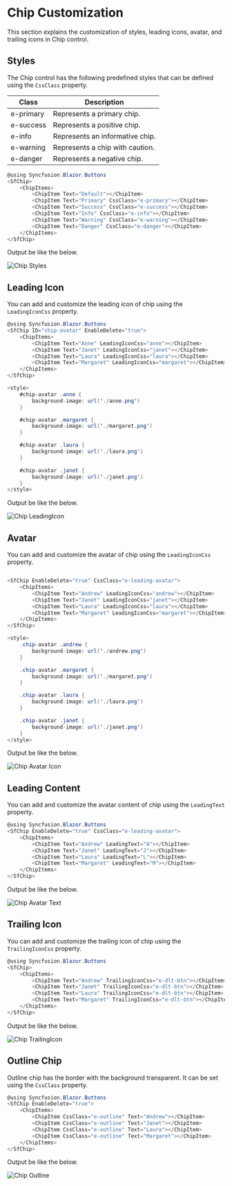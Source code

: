 # Chip Customization

This section explains the customization of styles, leading icons, avatar, and trailing icons in Chip control.

## Styles

The Chip control has the following predefined styles that can be defined using the `CssClass` property.

| Class | Description |
| -------- | -------- |
| e-primary | Represents a primary chip. |
| e-success | Represents a positive chip. |
| e-info |  Represents an informative chip. |
| e-warning | Represents a chip with caution. |
| e-danger | Represents a negative chip. |

```csharp
@using Syncfusion.Blazor.Buttons
<SfChip>
    <ChipItems>
        <ChipItem Text="Default"></ChipItem>
        <ChipItem Text="Primary" CssClass="e-primary"></ChipItem>
        <ChipItem Text="Success" CssClass="e-success"></ChipItem>
        <ChipItem Text="Info" CssClass="e-info"></ChipItem>
        <ChipItem Text="Warning" CssClass="e-warning"></ChipItem>
        <ChipItem Text="Danger" CssClass="e-danger"></ChipItem>
    </ChipItems>
</SfChip>

```

Output be like the below.

![Chip Styles](./images/styleChip.png)

## Leading Icon

You can add and customize the leading icon of chip using the `LeadingIconCss` property.

```csharp
@using Syncfusion.Blazor.Buttons
<SfChip ID="chip-avatar" EnableDelete="true">
    <ChipItems>
        <ChipItem Text="Anne" LeadingIconCss="anne"></ChipItem>
        <ChipItem Text="Janet" LeadingIconCss="janet"></ChipItem>
        <ChipItem Text="Laura" LeadingIconCss="laura"></ChipItem>
        <ChipItem Text="Margaret" LeadingIconCss="margaret"></ChipItem>
    </ChipItems>
</SfChip>

<style>
    #chip-avatar .anne {
        background-image: url('./anne.png')
    }

    #chip-avatar .margaret {
        background-image: url('./margaret.png')
    }

    #chip-avatar .laura {
        background-image: url('./laura.png')
    }

    #chip-avatar .janet {
        background-image: url('./janet.png')
    }
</style>

```

Output be like the below.

![Chip LeadingIcon](./images/leadingIcon.gif)

## Avatar

You can add and customize the avatar of chip using the `LeadingIconCss` property.

```csharp

<SfChip EnableDelete="true" CssClass="e-leading-avatar">
    <ChipItems>
        <ChipItem Text="Andrew" LeadingIconCss="andrew"></ChipItem>
        <ChipItem Text="Janet" LeadingIconCss="janet"></ChipItem>
        <ChipItem Text="Laura" LeadingIconCss="laura"></ChipItem>
        <ChipItem Text="Margaret" LeadingIconCss="margaret"></ChipItem>
    </ChipItems>
</SfChip>

<style>
    .chip-avatar .andrew {
        background-image: url('./andrew.png')
    }

    .chip-avatar .margaret {
        background-image: url('./margaret.png')
    }

    .chip-avatar .laura {
        background-image: url('./laura.png')
    }

    .chip-avatar .janet {
        background-image: url('./janet.png')
    }
</style>

```

Output be like the below.

![Chip Avatar Icon](./images/avatar.gif)

## Leading Content

You can add and customize the avatar content of chip using the `LeadingText` property.

```csharp
@using Syncfusion.Blazor.Buttons
<SfChip EnableDelete="true" CssClass="e-leading-avatar">
    <ChipItems>
        <ChipItem Text="Andrew" LeadingText="A"></ChipItem>
        <ChipItem Text="Janet" LeadingText="J"></ChipItem>
        <ChipItem Text="Laura" LeadingText="L"></ChipItem>
        <ChipItem Text="Margaret" LeadingText="M"></ChipItem>
    </ChipItems>
</SfChip>

```

Output be like the below.

![Chip Avatar Text](./images/avatarcontent.gif)

## Trailing Icon

You can add and customize the trailing icon of chip using the `TrailingIconCss` property.

```csharp
@using Syncfusion.Blazor.Buttons
<SfChip>
    <ChipItems>
        <ChipItem Text="Andrew" TrailingIconCss="e-dlt-btn"></ChipItem>
        <ChipItem Text="Janet" TrailingIconCss="e-dlt-btn"></ChipItem>
        <ChipItem Text="Laura" TrailingIconCss="e-dlt-btn"></ChipItem>
        <ChipItem Text="Margaret" TrailingIconCss="e-dlt-btn"></ChipItem>
    </ChipItems>
</SfChip>

```

Output be like the below.

![Chip TrailingIcon](./images/trailingIcon.png)

## Outline Chip

Outline chip has the border with the background transparent. It can be set using the `CssClass` property.

```csharp
@using Syncfusion.Blazor.Buttons
<SfChip EnableDelete="true">
    <ChipItems>
        <ChipItem CssClass="e-outline" Text="Andrew"></ChipItem>
        <ChipItem CssClass="e-outline" Text="Janet"></ChipItem>
        <ChipItem CssClass="e-outline" Text="Laura"></ChipItem>
        <ChipItem CssClass="e-outline" Text="Margaret"></ChipItem>
    </ChipItems>
</SfChip>

```

Output be like the below.

![Chip Outline](./images/outlinechip.gif)
